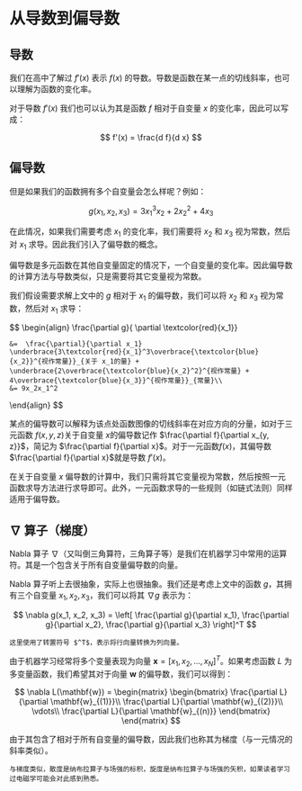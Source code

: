 # 从导数到偏导数

## 导数

我们在高中了解过 $f'(x)$ 表示 $f(x)$ 的导数。导数是函数在某一点的切线斜率，也可以理解为函数的变化率。

对于导数 $f'(x)$ 我们也可以认为其是函数 $f$ 相对于自变量 $x$ 的变化率，因此可以写成：

$$
f'(x) = \frac{d f}{d x}
$$

## 偏导数

但是如果我们的函数拥有多个自变量会怎么样呢？例如：

$$
g(x_1, x_2, x_3) = 3x_1^3x_2 + 2x_2^2 + 4x_3
$$

在此情况，如果我们需要考虑 $x_1$ 的变化率，我们需要将 $x_2$ 和 $x_3$ 视为常数，然后对 $x_1$ 求导。因此我们引入了偏导数的概念。

偏导数是多元函数在其他自变量固定的情况下，一个自变量的变化率。因此偏导数的计算方法与导数类似，只是需要将其它变量视为常数。

我们假设需要求解上文中的 $g$ 相对于 $x_1$ 的偏导数，我们可以将 $x_2$ 和 $x_3$ 视为常数，然后对 $x_1$ 求导：

$$
\begin{align}
    \frac{\partial g}{
        \partial \textcolor{red}{x_1}} 

    &=  \frac{\partial}{\partial x_1} 
    \underbrace{3\textcolor{red}{x_1}^3\overbrace{\textcolor{blue}{x_2}}^{视作常量}}_{关于 x_1的量} + \underbrace{2\overbrace{\textcolor{blue}{x_2}^2}^{视作常量} + 4\overbrace{\textcolor{blue}{x_3}}^{视作常量}}_{常量}\\
    &= 9x_2x_1^2
\end{align}
$$

某点的偏导数可以解释为该点处函数图像的切线斜率在对应方向的分量，如对于三元函数 $f(x, y, z)$关于自变量 $x$的偏导数记作 $\frac{\partial f}{\partial x_{y, z}}$，简记为 $\frac{\partial f}{\partial x}$。对于一元函数$f(x)$，其偏导数 $\frac{\partial f}{\partial x}$就是导数 $f'(x)$。

在关于自变量 $x$ 偏导数的计算中，我们只需将其它变量视为常数，然后按照一元函数求导方法进行求导即可。此外，一元函数求导的一些规则（如链式法则）同样适用于偏导数。


## $\nabla$ 算子（梯度）

Nabla 算子 $\nabla$（又叫倒三角算符，三角算子等）是我们在机器学习中常用的运算符。其是一个包含关于所有自变量偏导数的向量。

Nabla 算子听上去很抽象，实际上也很抽象。我们还是考虑上文中的函数 $g$，其拥有三个自变量 $x_1, x_2, x_3$，我们可以将其 $\nabla g$ 表示为：

$$
\nabla g(x_1, x_2, x_3) =
    \left[
        \frac{\partial g}{\partial x_1},
        \frac{\partial g}{\partial x_2},
        \frac{\partial g}{\partial x_3}
    \right]^T
$$

```admonish note title=""
这里使用了转置符号 $^T$，表示将行向量转换为列向量。
```

由于机器学习经常将多个变量表现为向量 $\mathbf{x}=[x_1, x_2,..., x_N]^T$。如果考虑函数 $L$ 为多变量函数，我们希望其对于向量 $\mathbf{w}$ 的偏导数，我们可以得到：

$$
\nabla L(\mathbf{w}) = \begin{matrix}
    \begin{bmatrix}
        \frac{\partial L}{\partial \mathbf{w}_{(1)}}\\
        \frac{\partial L}{\partial \mathbf{w}_{(2)}}\\
        \vdots\\
        \frac{\partial L}{\partial \mathbf{w}_{(n)}}
    \end{bmatrix}
\end{matrix}
$$

由于其包含了相对于所有自变量的偏导数，因此我们也称其为梯度（与一元情况的斜率类似）。

```admonish note title="电磁学"
与梯度类似，散度是纳布拉算子与场强的标积，旋度是纳布拉算子与场强的矢积，如果读者学习过电磁学可能会对此感到熟悉。
```